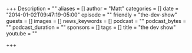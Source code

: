 +++
Description = ""
aliases = []
author = "Matt"
categories = []
date = "2014-01-02T09:47:19-05:00"
episode = ""
friendly = "the-dev-show"
guests = []
images = []
news_keywords = []
podcast = ""
podcast_bytes = ""
podcast_duration = ""
sponsors = []
tags = []
title = "the dev show"
youtube = ""

+++
